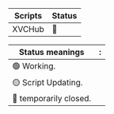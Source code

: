 | Scripts | Status 
| -------- | -------- 
| XVCHub |     🔴|

| Status meanings | :
| -------- | -------- 
| 🟢  Working.|
| 🟡  Script Updating.|
| 🔴  temporarily closed.|

